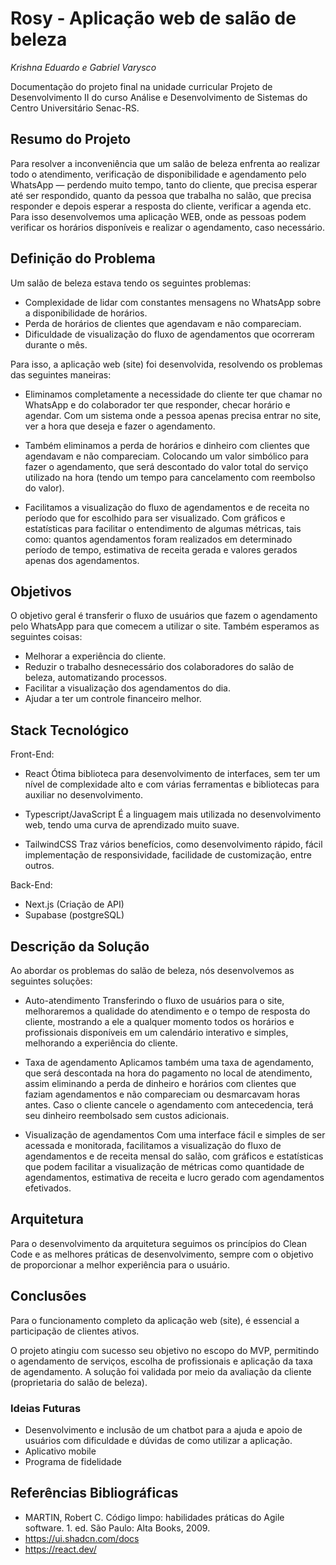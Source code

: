 # Rosy - Aplicação web de salão de beleza

_Krishna Eduardo e Gabriel Varysco_

Documentação do projeto final na unidade curricular Projeto de Desenvolvimento II do curso Análise e Desenvolvimento de Sistemas do Centro Universitário Senac-RS.

## Resumo do Projeto

Para resolver a inconveniência que um salão de beleza enfrenta ao realizar todo o atendimento, verificação de disponibilidade e agendamento pelo WhatsApp — perdendo muito tempo, tanto do cliente, que precisa esperar até ser respondido, quanto da pessoa que trabalha no salão, que precisa responder e depois esperar a resposta do cliente, verificar a agenda etc. Para isso desenvolvemos uma aplicação WEB, onde as pessoas podem verificar os horários disponíveis e realizar o agendamento, caso necessário.

## Definição do Problema

Um salão de beleza estava tendo os seguintes problemas:

* Complexidade de lidar com constantes mensagens no WhatsApp sobre a disponibilidade de horários.
* Perda de horários de clientes que agendavam e não compareciam.
* Dificuldade de visualização do fluxo de agendamentos que ocorreram durante o mês.

Para isso, a aplicação web (site) foi desenvolvida, resolvendo os problemas das seguintes maneiras:

* Eliminamos completamente a necessidade do cliente ter que chamar no WhatsApp e do colaborador ter que responder, checar horário e agendar. 
Com um sistema onde a pessoa apenas precisa entrar no site, ver a hora que deseja e fazer o agendamento.

* Também eliminamos a perda de horários e dinheiro com clientes que agendavam e não compareciam.
Colocando um valor simbólico para fazer o agendamento, que será descontado do valor total do serviço utilizado na hora (tendo um tempo para cancelamento com reembolso do valor).

* Facilitamos a visualização do fluxo de agendamentos e de receita no período que for escolhido para ser visualizado.
Com gráficos e estatísticas para facilitar o entendimento de algumas métricas, tais como: quantos agendamentos foram realizados em determinado período de tempo, estimativa de receita gerada e valores gerados apenas dos agendamentos.

## Objetivos

O objetivo geral é transferir o fluxo de usuários que fazem o agendamento pelo WhatsApp para que comecem a utilizar o site. Também esperamos as seguintes coisas:

* Melhorar a experiência do cliente. 
* Reduzir o trabalho desnecessário dos colaboradores do salão de beleza, automatizando processos.
* Facilitar a visualização dos agendamentos do dia.
* Ajudar a ter um controle financeiro melhor.

## Stack Tecnológico

Front-End:

* React
Ótima biblioteca para desenvolvimento de interfaces, sem ter um nível de complexidade alto e com várias ferramentas e bibliotecas para auxiliar no desenvolvimento.

* Typescript/JavaScript 
É a linguagem mais utilizada no desenvolvimento web, tendo uma curva de aprendizado muito suave.

* TailwindCSS
Traz vários benefícios, como desenvolvimento rápido, fácil implementação de responsividade, facilidade de customização, entre outros.

Back-End:

* Next.js (Criação de API)
* Supabase (postgreSQL)

## Descrição da Solução

Ao abordar os problemas do salão de beleza, nós desenvolvemos as seguintes soluções:

* Auto-atendimento
  Transferindo o fluxo de usuários para o site, melhoraremos a qualidade do atendimento e o tempo de resposta do cliente, mostrando a ele a qualquer momento todos os horários e profissionais disponíveis em um calendário interativo e simples, melhorando a experiência do
  cliente.

* Taxa de agendamento
  Aplicamos também uma taxa de agendamento, que será descontada na hora do pagamento no local de atendimento, assim eliminando a perda de dinheiro e horários com clientes que faziam agendamentos e não compareciam ou desmarcavam horas antes. Caso o cliente cancele o agendamento com antecedencia, terá seu dinheiro reembolsado sem custos adicionais.

* Visualização de agendamentos
  Com uma interface fácil e simples de ser acessada e monitorada, facilitamos a visualização do fluxo de agendamentos e de receita mensal do salão, com gráficos e estatísticas que podem facilitar a visualização de métricas como quantidade de agendamentos, estimativa de receita e lucro gerado com agendamentos efetivados.

## Arquitetura

Para o desenvolvimento da arquitetura seguimos os princípios do Clean Code e as melhores práticas de desenvolvimento, sempre com o objetivo de proporcionar a melhor experiência para o usuário.

## Conclusões

Para o funcionamento completo da aplicação web (site), é essencial a participação de clientes ativos.

O projeto atingiu com sucesso seu objetivo no escopo do MVP, permitindo o agendamento de serviços, escolha de profissionais e aplicação da taxa de agendamento. 
A solução foi validada por meio da avaliação da cliente (proprietaria do salão de beleza).

### Ideias Futuras
* Desenvolvimento e inclusão de um chatbot para a ajuda e apoio de usuários com dificuldade e dúvidas de como utilizar a aplicação.
* Aplicativo mobile
* Programa de fidelidade

## Referências Bibliográficas

* MARTIN, Robert C. Código limpo: habilidades práticas do Agile software. 1. ed. São Paulo: Alta Books, 2009.
* https://ui.shadcn.com/docs
* https://react.dev/

